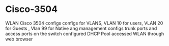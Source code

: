 # Cisco-3504
WLAN Cisco 3504 configs
configs for VLANS, VLAN 10 for users, VLAN 20 for Guests , Vlan 99 for Native ang management 
configs trunk ports and access ports on the switch 
configured DHCP Pool 
accessed WLAN through web browser


